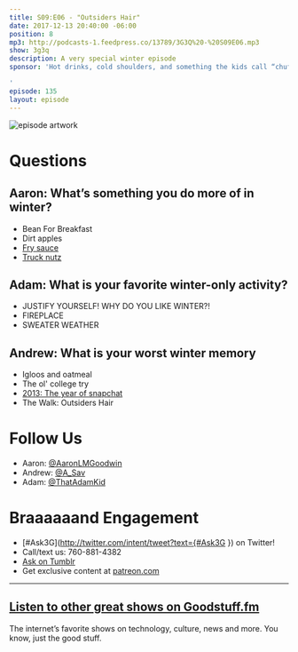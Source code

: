```yaml
---
title: S09:E06 - "Outsiders Hair"
date: 2017-12-13 20:40:00 -06:00
position: 8
mp3: http://podcasts-1.feedpress.co/13789/3G3Q%20-%20S09E06.mp3
show: 3g3q
description: A very special winter episode
sponsor: 'Hot drinks, cold shoulders, and something the kids call “chuffing season.”

'
episode: 135
layout: episode
---
```


![episode artwork](http://l.gdwn.co/AUAsAK.jpg)

# Questions 

## Aaron: What’s something you do more of in winter?
- Bean For Breakfast
- Dirt apples
- [Fry sauce](https://www.eater.com/2016/8/6/12054512/fry-sauce-utah-condiment)
- [Truck nutz](https://en.wikipedia.org/wiki/Truck_nuts)

## Adam: What is your favorite winter-only activity?
- JUSTIFY YOURSELF! WHY DO YOU LIKE WINTER?!
- FIREPLACE 
- SWEATER WEATHER

## Andrew: What is your worst winter memory
- Igloos and oatmeal
- The ol' college try
- [2013: The year of snapchat](http://l.gdwn.co/mhLVN)
- The Walk: Outsiders Hair 

# Follow Us
* Aaron: [@AaronLMGoodwin](http://twitter.com/aaronlmgoodwin)
* Andrew: [@A_Sav](http://twitter.com/a_sav)
* Adam: [@ThatAdamKid](http://twitter.com/thatadamkid)

# Braaaaaand Engagement
* [#Ask3G](http://twitter.com/intent/tweet?text={#Ask3G }) on Twitter!
* Call/text us: 760-881-4382
* [Ask on Tumblr](http://3g3q.co/ask)
* Get exclusive content at [patreon.com](http://www.patreon.com/3g3q)

***

## [Listen to other great shows on Goodstuff.fm](http://goodstuff.fm/)
The internet’s favorite shows on technology, culture, news and more. You know, just the good stuff.
